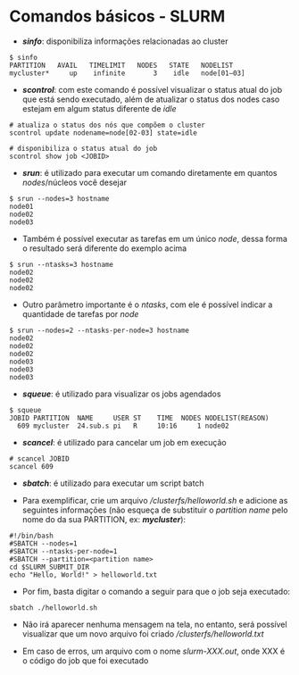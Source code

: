 # Comandos básicos - SLURM  

- ***sinfo***: disponibiliza informações relacionadas ao cluster
```
$ sinfo
PARTITION   AVAIL   TIMELIMIT   NODES   STATE   NODELIST
mycluster*     up    infinite       3    idle   node[01–03]
```

- ***scontrol***: com este comando é possível visualizar o status atual do job que está sendo executado, além de atualizar o status dos nodes caso estejam em algum status diferente de *idle*
```shell
# atualiza o status dos nós que compõem o cluster
scontrol update nodename=node[02-03] state=idle

# disponibiliza o status atual do job
scontrol show job <JOBID>
```

- ***srun***: é utilizado para executar um comando diretamente em quantos _nodes_/núcleos você desejar
```
$ srun --nodes=3 hostname
node01
node02
node03
```

- Também é possível executar as tarefas em um único _node_, dessa forma o resultado será diferente do exemplo acima
```
$ srun --ntasks=3 hostname
node02
node02
node02
```

- Outro parâmetro importante é o _ntasks_, com ele é possível indicar a quantidade de tarefas por _node_
```
$ srun --nodes=2 --ntasks-per-node=3 hostname
node02
node02
node02
node03
node03
node03
```

- ***squeue***: é utilizado para visualizar os jobs agendados
```
$ squeue
JOBID PARTITION  NAME     USER ST    TIME  NODES NODELIST(REASON)
  609 mycluster  24.sub.s pi   R     10:16     1 node02
```

- ***scancel***: é utilizado para cancelar um job em execução
```shell
# scancel JOBID
scancel 609
```

- ***sbatch***: é utilizado para executar um script batch

- Para exemplificar, crie um arquivo _/clusterfs/helloworld.sh_ e adicione as seguintes informações (não esqueça de substituir o _partition name_ pelo nome do da sua PARTITION, ex: ***mycluster***):
```shell
#!/bin/bash
#SBATCH --nodes=1
#SBATCH --ntasks-per-node=1
#SBATCH --partition=<partition name>
cd $SLURM_SUBMIT_DIR
echo "Hello, World!" > helloworld.txt
```

- Por fim, basta digitar o comando a seguir para que o job seja executado:
```shell
sbatch ./helloworld.sh
```

- Não irá aparecer nenhuma mensagem na tela, no entanto, será possível visualizar que um novo arquivo foi criado _/clusterfs/helloworld.txt_

- Em caso de erros, um arquivo com o nome _slurm-XXX.out_, onde XXX é o código do job que foi executado

